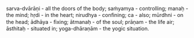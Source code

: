 sarva-dvārāṇi - all the doors of the body; saṁyamya - controlling; manaḥ - the mind; hṛdi - in the heart; nirudhya - conﬁning; ca - also; mūrdhni - on the head; ādhāya - ﬁxing; ātmanaḥ - of the soul; prāṇam - the life air; āsthitaḥ - situated in; yoga-dhāraṇām - the yogic situation.
